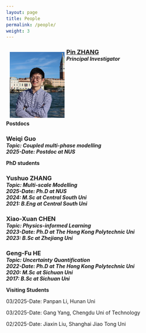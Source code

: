 ```yaml
---
layout: page
title: People
permalink: /people/
weight: 3
---
```


<!-- Dr. ZHANG annotate-->

<div>

<img src="/assets/Pin_Zhang.jpg" hspace="10" style="width:150px; height:180px; float:left; margin: 10px; margin-right: 1%; margin-bottom: 0.5em;">
<h3 style="margin-bottom:0;"> <a href="/people/pinzhang/"> Pin ZHANG </a></h3>
<h5 style="margin-top:0; margin-bottom:0;"> Principal Investigator </h5>
<a href="mailto: pinzhang@nus.edu.sg"><i class="fas fa-envelope-square fa-lg"></i></a>
<a href="https://scholar.google.com/citations?user=_4-M1mYAAAAJ&hl=en" target="_blank"><i class="ai ai-google-scholar-square ai-lg"></i></a>
<a href="https://www.linkedin.com/in/pin-zhang-086579278/" target="_blank"><i class="fab fab fa-linkedin fa-lg"></i></a>
<a href="https://github.com/PinZhang3" target="_blank"><i class="fab fa-github-square fa-lg"></i></a>

</div>  

<p style="clear: both;">


<div> 
  
**Postdocs**  

</div>  

<h3 style="margin-bottom:0;"> Weiqi Guo </h3>
<h5 style="margin-top:0; margin-bottom:0;"> Topic: Coupled multi-phase modelling </h5>
<h5 style="margin-top:0; margin-bottom:0;"> 2025-Date: Postdoc at NUS </h5>

<p style="clear: both;">
  
**PhD students**  

</div>  

<p style="clear: both;">
  
<!-- Yushuo Zhang -->

<div>

<h3 style="margin-bottom:0;"> Yushuo ZHANG </h3>
<h5 style="margin-top:0; margin-bottom:0;"> Topic: Multi-scale Modelling </h5>
<h5 style="margin-top:0; margin-bottom:0;"> 2025-Date: Ph.D at NUS </h5>
<h5 style="margin-top:0; margin-bottom:0;"> 2024: M.Sc at Central South Uni </h5>
<h5 style="margin-top:0; margin-bottom:0;"> 2021: B.Eng at Central South Uni </h5>

</div>

<p style="clear: both;">


<!-- Xiao-Xuan CHEN -->

<div> 

<h3 style="margin-bottom:0;"> Xiao-Xuan CHEN </h3>
<h5 style="margin-top:0; margin-bottom:0;"> Topic: Physics-informed Learning </h5>
<h5 style="margin-top:0; margin-bottom:0;"> 2023-Date: Ph.D at The Hong Kong Polytechnic Uni </h5>
<h5 style="margin-top:0; margin-bottom:0;"> 2023: B.Sc at Zhejiang Uni </h5>

</div>

<p style="clear: both;">
  
<!-- Geng-Fu HE -->

<div>

<h3 style="margin-bottom:0;"> Geng-Fu HE </h3>
<h5 style="margin-top:0; margin-bottom:0;"> Topic: Uncertainty Quantification </h5>
<h5 style="margin-top:0; margin-bottom:0;"> 2022-Date: Ph.D at The Hong Kong Polytechnic Uni </h5>
<h5 style="margin-top:0; margin-bottom:0;"> 2020: M.Sc at Sichuan Uni </h5>
<h5 style="margin-top:0; margin-bottom:0;"> 2017: B.Sc at Sichuan Uni </h5>

</div>

<p style="clear: both;">

<div>
  
**Visiting Students**

</div>

<div>

03/2025-Date: Panpan Li, Hunan Uni

</div>

<div>
  
03/2025-Date: Gang Yang, Chengdu Uni of Technology

</div>

<div>
  
02/2025-Date: Jiaxin Liu, Shanghai Jiao Tong Uni

</div>

<p style="clear: both;">
